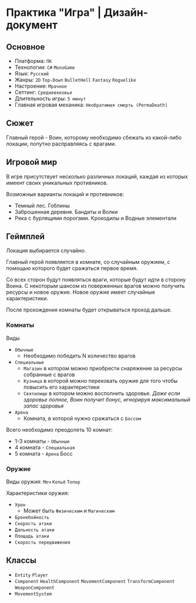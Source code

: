 # Практика "Игра" | Дизайн-документ
## Основное
- Платформа: `ПК`
- Технологии: `C#` `MonoGame`
- Язык: `Русский`
- Жанры: `2D` `Top-Down` `BulletHell` `Fantasy` `Roguelike`
- Настроение: `Мрачное`
- Сеттинг: `Средневековье`
- Длительность игры: `5 минут`
- Главная игровая механика: `Необратимая смерть (PermaDeath)`

## Сюжет
Главный герой - Воин, которому необходимо сбежать из какой-либо локации, попутно расправляясь с врагами.

## Игровой мир
В игре присутствует несколько различных локаций, каждая из которых имеент своих уникальных противников.

Возможные варианты локаций и противников:
- Темный лес. Гоблины
- Заброшенная деревня. Бандиты и Волки
- Река с бурлящими порогами. Крокодилы и Водные элементали

## Геймплей
Локация выбирается случайно.

Главный герой появляется в комнате, со случайным оружием, с помощью которого будет сражаться первое время.

Со всех сторон будут появляться враги, которые будут идти в сторону Воина. С некоторым шансом из поверженных врагов можно получить ресурсы и новое оружие. Новое оружие имеет случайные характеристики.

После прохождения комнаты будет открываться проход дальше.

### Комнаты
Виды
- `Обычные`
  - Необходимо победить N количество врагов
- `Специальные`
  - `Магазин` в котором можно приобрести снаряжение за ресурсы собранные с врагов
  - `Кузница` в которой можно перековать оружие для того чтобы повысить его характеристики
  - `Святилище` в котором можно восполнить здоровье. *Даже если здоровье полное, Воин получит бонус, игнорируя максимальный запас здоровья*
- `Арена`
  - Комната, в которой нужно сражаться с `Боссом`

Всего необходимо преодолеть 10 комнат:
- 1-3 комнаты - `Обычные`
- 4 комната - `Специальная`
- 5 комната - `Арена` Босс


### Оружие
Виды оружия: `Меч` `Копьё` `Топор`

Характеристики оружия:
- `Урон`
  - Может быть `Физическим` и `Магическим`
- `Бронебойность`
- `Скорость атаки`
- `Дальность атаки`
- `Площадь атаки`
- `Скорость передвижения`

## Классы
- `Entity` `Player`
- `Component` `HealthComponent` `MovementComponent` `TransformComponent` `WeaponComponent`
- `MovementSystem`

